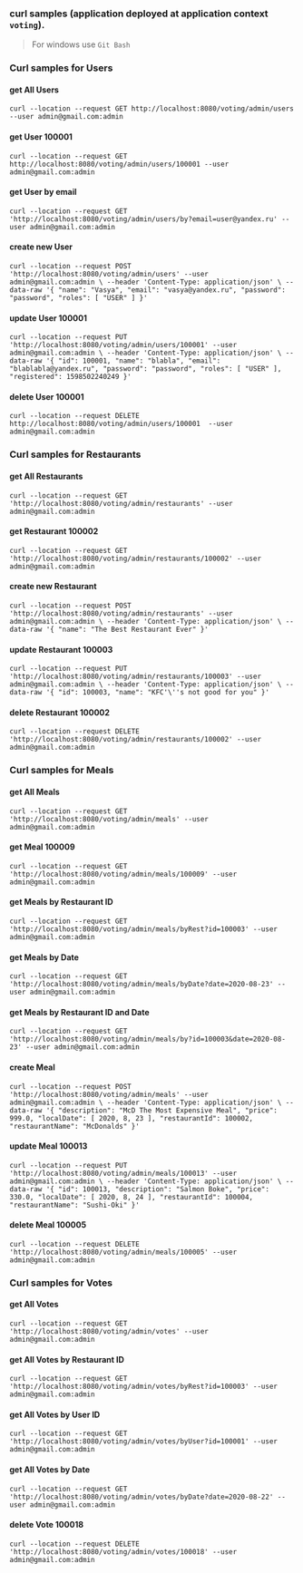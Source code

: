 ### curl samples (application deployed at application context `voting`).
> For windows use `Git Bash`

### Curl samples for Users 

#### get All Users
`curl --location --request GET http://localhost:8080/voting/admin/users --user admin@gmail.com:admin`

#### get User 100001
`curl --location --request GET http://localhost:8080/voting/admin/users/100001 --user admin@gmail.com:admin`

#### get User by email        
`curl --location --request GET 'http://localhost:8080/voting/admin/users/by?email=user@yandex.ru' --user admin@gmail.com:admin`
    
#### create new User    
`curl --location --request POST 'http://localhost:8080/voting/admin/users' --user admin@gmail.com:admin \
--header 'Content-Type: application/json' \
--data-raw '{
        "name": "Vasya",
        "email": "vasya@yandex.ru",
        "password": "password",
        "roles": [
            "USER"
        ]
    }'`

#### update User 100001
`curl --location --request PUT 'http://localhost:8080/voting/admin/users/100001' --user admin@gmail.com:admin \
--header 'Content-Type: application/json' \
--data-raw '{
        "id": 100001,
        "name": "blabla",
        "email": "blablabla@yandex.ru",
        "password": "password",
        "roles": [
            "USER"
        ],
        "registered": 1598502240249
    }'`

#### delete User 100001
`curl --location --request DELETE http://localhost:8080/voting/admin/users/100001  --user admin@gmail.com:admin`



### Curl samples for Restaurants 

#### get All Restaurants
`curl --location --request GET 'http://localhost:8080/voting/admin/restaurants' --user admin@gmail.com:admin`

#### get Restaurant 100002
`curl --location --request GET 'http://localhost:8080/voting/admin/restaurants/100002' --user admin@gmail.com:admin`
  
#### create new Restaurant    
`curl --location --request POST 'http://localhost:8080/voting/admin/restaurants' --user admin@gmail.com:admin \
 --header 'Content-Type: application/json' \
 --data-raw '{
         "name": "The Best Restaurant Ever"
     }'`

#### update Restaurant 100003
`curl --location --request PUT 'http://localhost:8080/voting/admin/restaurants/100003' --user admin@gmail.com:admin \
 --header 'Content-Type: application/json' \
 --data-raw '{
         "id": 100003,
         "name": "KFC'\''s not good for you"
     }'`

#### delete Restaurant 100002
`curl --location --request DELETE 'http://localhost:8080/voting/admin/restaurants/100002' --user admin@gmail.com:admin`

### Curl samples for Meals 

#### get All Meals
`curl --location --request GET 'http://localhost:8080/voting/admin/meals' --user admin@gmail.com:admin`

#### get Meal 100009
`curl --location --request GET 'http://localhost:8080/voting/admin/meals/100009' --user admin@gmail.com:admin`

#### get Meals by Restaurant ID
`curl --location --request GET 'http://localhost:8080/voting/admin/meals/byRest?id=100003' --user admin@gmail.com:admin`

#### get Meals by Date
`curl --location --request GET 'http://localhost:8080/voting/admin/meals/byDate?date=2020-08-23' --user admin@gmail.com:admin`

#### get Meals by Restaurant ID and Date
`curl --location --request GET 'http://localhost:8080/voting/admin/meals/by?id=100003&date=2020-08-23' --user admin@gmail.com:admin`

#### create Meal
`curl --location --request POST 'http://localhost:8080/voting/admin/meals' --user admin@gmail.com:admin \
 --header 'Content-Type: application/json' \
 --data-raw '{
         "description": "McD The Most Expensive Meal",
         "price": 999.0,
         "localDate": [
             2020,
             8,
             23
         ],
         "restaurantId": 100002,
         "restaurantName": "McDonalds"
     }'`

#### update Meal 100013
`curl --location --request PUT 'http://localhost:8080/voting/admin/meals/100013' --user admin@gmail.com:admin \
 --header 'Content-Type: application/json' \
 --data-raw '{
         "id": 100013,
         "description": "Salmon Boke",
         "price": 330.0,
         "localDate": [
             2020,
             8,
             24
         ],
         "restaurantId": 100004,
         "restaurantName": "Sushi-Oki"
     }'`

#### delete Meal 100005
`curl --location --request DELETE 'http://localhost:8080/voting/admin/meals/100005' --user admin@gmail.com:admin`



### Curl samples for Votes 

#### get All Votes
`curl --location --request GET 'http://localhost:8080/voting/admin/votes' --user admin@gmail.com:admin`

#### get All Votes by Restaurant ID
`curl --location --request GET 'http://localhost:8080/voting/admin/votes/byRest?id=100003' --user admin@gmail.com:admin`

#### get All Votes by User ID
`curl --location --request GET 'http://localhost:8080/voting/admin/votes/byUser?id=100001' --user admin@gmail.com:admin`

#### get All Votes by Date
`curl --location --request GET 'http://localhost:8080/voting/admin/votes/byDate?date=2020-08-22' --user admin@gmail.com:admin`

#### delete Vote 100018   
`curl --location --request DELETE 'http://localhost:8080/voting/admin/votes/100018' --user admin@gmail.com:admin`